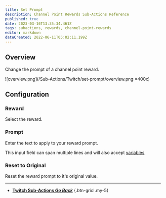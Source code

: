 ```yaml
---
title: Set Prompt
description: Channel Point Rewards Sub-Actions Reference
published: true
date: 2023-03-16T13:35:34.461Z
tags: subactions, rewards, channel-point-rewards
editor: markdown
dateCreated: 2022-06-11T05:02:11.199Z
---
```


## Overview
Change the prompt of a channel point reward.

![overview.png](/Sub-Actions/Twitch/set-prompt/overview.png =400x)

## Configuration
### Reward
Select the reward.

### Prompt
Enter the text to apply to your reward prompt.

This input field can span multiple lines and will also accept [variables](/Variables)

### Reset to Original
Reset the reward prompt to it's original value.

---

- [<i class="mdi mdi-chevron-left"></i>**Twitch Sub-Actions *Go Back***](/Sub-Actions/Twitch)
{.btn-grid .my-5}